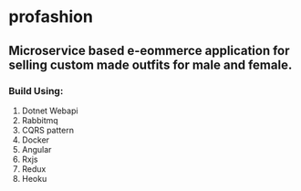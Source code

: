 # profashion
## Microservice based e-eommerce application for selling custom made outfits for male and female.

### Build Using:
1. Dotnet Webapi
2. Rabbitmq
3. CQRS pattern
4. Docker
5. Angular
6. Rxjs
7. Redux
8. Heoku
